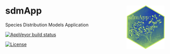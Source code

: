 # sdmApp <img src="Logo_sdmApp.png" align="right" width="120" />
 Species Distribution Models Application

<!--[![Build Status](https://travis-ci.org/rvalavi/blockCV.svg?branch=master)](https://travis-ci.org/rvalavi/blockCV)-->
[![AppVeyor build status](https://ci.appveyor.com/api/projects/status/github/rvalavi/blockCV?branch=master&svg=true)](https://github.com/Abson-dev/sdmApp/commits/master/sdmApp_github.md)
<!--[![codecov](https://codecov.io/gh/rvalavi/blockCV/branch/master/graph/badge.svg)](https://codecov.io/gh/rvalavi/blockCV)
[![CRAN version](https://www.r-pkg.org/badges/version/blockCV)](https://CRAN.R-project.org/package=blockCV)
[![total](http://cranlogs.r-pkg.org/badges/grand-total/blockCV)](https://www.rpackages.io/package/blockCV) -->
[![License](https://img.shields.io/badge/license-GPL%20%28%3E=%203%29-lightgrey.svg?style=flat)](http://www.gnu.org/licenses/gpl-3.0.html)
<!--[![DOI](https://zenodo.org/badge/116337503.svg)](https://zenodo.org/badge/latestdoi/116337503) -->
